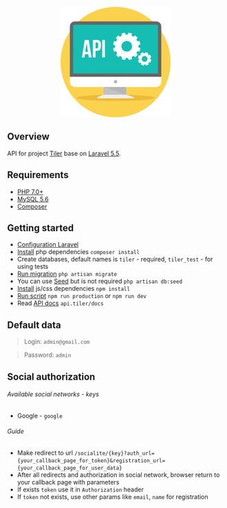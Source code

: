 <p align="center"><img src="./resources/assets/img/api.png"></p>

## Overview
API for project [Tiler](https://github.com/DAMAGEx1/tiler) base on [Laravel 5.5](https://laravel.com/).

## Requirements
- [PHP 7.0+](http://php.net/)
- [MySQL 5.6](https://dev.mysql.com/downloads/mysql/5.6.html)
- [Composer](https://getcomposer.org/)

## Getting started
- [Configuration Laravel](https://laravel.com/docs/5.4/installation#configuration)
- [Install](https://getcomposer.org/doc/01-basic-usage.md#installing-dependencies) php dependencies `composer install`
- Create databases, default names is `tiler` - required, `tiler_test` - for using tests
- [Run migration](https://laravel.com/docs/5.4/migrations#running-migrations) `php artisan migrate`
- You can use [Seed](https://laravel.com/docs/5.5/seeding#running-seeders) but is not required `php artisan db:seed`
- [Install](https://docs.npmjs.com/cli/install) js/css dependencies  `npm install`
- [Run script](https://docs.npmjs.com/cli/run-script) `npm run production` or `npm run dev`
- Read [API docs](api.tiler/docs) `api.tiler/docs`

## Default data
> Login: `admin@gmail.com`

> Password: `admin`

## Social authorization
###### Available social networks - keys
* Google - `google`
###### Guide
- Make redirect to url `/socialite/{key}?auth_url={your_callback_page_for_token}&registration_url={your_callback_page_for_user_data}`
- After all redirects and authorization in social network, browser return to your callback page with parameters 
- If exists `token` use it in `Authorization` header
- If `token` not exists, use other params like `email`, `name` for registration